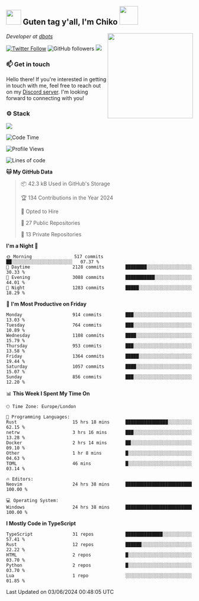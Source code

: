<h2><img src="https://cdn.discordapp.com/emojis/1100181376730402906.gif?quality=lossless" width="40"> Guten tag y'all, I'm Chiko <img src="https://a.ppy.sh/15907233" width="50"></h2>
<a href="https://cataas.com"><img align='right' src="https://cataas.com/cat" width="230"></a>
<p><em>Developer at <a href="https://github.com/dbotsfun">dbots</a></em></p>

[![Twitter Follow](https://img.shields.io/twitter/follow/chikoxq?label=Follow)](https://twitter.com/intent/follow?screen_name=chikoxq)
![GitHub followers](https://img.shields.io/github/followers/chikof?label=Follow&style=social)
![](https://komarev.com/ghpvc/?username=chikof&color=blue)

### 📫 Get in touch
Hello there! If you're interested in getting in touch with me, feel free to reach out on my [Discord server](https://discord.gg/sejc7TnX6N). I'm looking forward to connecting with you!

### ⚙️ Stack
[![](https://skillicons.dev/icons?i=git,kubernetes,docker,js,ts,cloudflare,css,deno,express,graphql,html,mongodb,nestjs,py,react,apollo,bash,java,lua,nextjs,netlify,nodejs,ps,powershell,rust,neovim,tauri,sentry,postgres,tailwind,prisma,actix,workers)](https://skillicons.dev)

<!--START_SECTION:waka-->
![Code Time](http://img.shields.io/badge/Code%20Time-1%2C758%20hrs%2014%20mins-blue)

![Profile Views](http://img.shields.io/badge/Profile%20Views-0-blue)

![Lines of code](https://img.shields.io/badge/From%20Hello%20World%20I%27ve%20Written-6.4%20million%20lines%20of%20code-blue)

**🐱 My GitHub Data** 

> 📦 42.3 kB Used in GitHub's Storage 
 > 
> 🏆 134 Contributions in the Year 2024
 > 
> 💼 Opted to Hire
 > 
> 📜 27 Public Repositories 
 > 
> 🔑 13 Private Repositories 
 > 
**I'm a Night 🦉** 

```text
🌞 Morning                517 commits         ██░░░░░░░░░░░░░░░░░░░░░░░   07.37 % 
🌆 Daytime                2128 commits        ████████░░░░░░░░░░░░░░░░░   30.33 % 
🌃 Evening                3088 commits        ███████████░░░░░░░░░░░░░░   44.01 % 
🌙 Night                  1283 commits        █████░░░░░░░░░░░░░░░░░░░░   18.29 % 
```
📅 **I'm Most Productive on Friday** 

```text
Monday                   914 commits         ███░░░░░░░░░░░░░░░░░░░░░░   13.03 % 
Tuesday                  764 commits         ███░░░░░░░░░░░░░░░░░░░░░░   10.89 % 
Wednesday                1108 commits        ████░░░░░░░░░░░░░░░░░░░░░   15.79 % 
Thursday                 953 commits         ███░░░░░░░░░░░░░░░░░░░░░░   13.58 % 
Friday                   1364 commits        █████░░░░░░░░░░░░░░░░░░░░   19.44 % 
Saturday                 1057 commits        ████░░░░░░░░░░░░░░░░░░░░░   15.07 % 
Sunday                   856 commits         ███░░░░░░░░░░░░░░░░░░░░░░   12.20 % 
```


📊 **This Week I Spent My Time On** 

```text
🕑︎ Time Zone: Europe/London

💬 Programming Languages: 
Rust                     15 hrs 18 mins      ████████████████░░░░░░░░░   62.15 % 
netrw                    3 hrs 16 mins       ███░░░░░░░░░░░░░░░░░░░░░░   13.28 % 
Docker                   2 hrs 14 mins       ██░░░░░░░░░░░░░░░░░░░░░░░   09.10 % 
Other                    1 hr 8 mins         █░░░░░░░░░░░░░░░░░░░░░░░░   04.63 % 
TOML                     46 mins             █░░░░░░░░░░░░░░░░░░░░░░░░   03.14 % 

🔥 Editors: 
Neovim                   24 hrs 38 mins      █████████████████████████   100.00 % 

💻 Operating System: 
Windows                  24 hrs 38 mins      █████████████████████████   100.00 % 
```

**I Mostly Code in TypeScript** 

```text
TypeScript               31 repos            ██████████████░░░░░░░░░░░   57.41 % 
Rust                     12 repos            ██████░░░░░░░░░░░░░░░░░░░   22.22 % 
HTML                     2 repos             █░░░░░░░░░░░░░░░░░░░░░░░░   03.70 % 
Python                   2 repos             █░░░░░░░░░░░░░░░░░░░░░░░░   03.70 % 
Lua                      1 repo              ░░░░░░░░░░░░░░░░░░░░░░░░░   01.85 % 
```




 Last Updated on 03/06/2024 00:48:05 UTC
<!--END_SECTION:waka-->


<!--
<p align="center">
     <a href="https://discord.gg/HhybNhchcC"><img src="https://invidget.switchblade.xyz/sejc7TnX6N" align="center" ><a>
</p> 
-->
